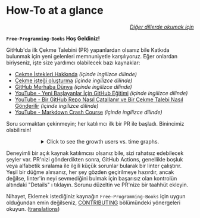# How-To at a glance

<div align="right" markdown="1">

*[Diğer dillerde okumak için](../README.md#translations)*

</div>

**`Free-Programming-Books` Hoş Geldiniz!**

GitHub'da ilk Çekme Talebini (PR) yapanlardan olsanız bile Katkıda bulunmak için yeni gelenleri memnuniyetle karşılıyoruz. Eğer onlardan biriyseniz, işte size yardımcı olabilecek bazı kaynaklar:

* [Çekme İstekleri Hakkında](https://docs.github.com/en/pull-requests/collaborating-with-pull-requests/proposing-changes-to-your-work-with-pull-requests/about-pull-requests) *(içinde ingilizce dilinde)*
* [Çekme isteği oluşturma](https://docs.github.com/en/pull-requests/collaborating-with-pull-requests/proposing-changes-to-your-work-with-pull-requests/creating-a-pull-request) *(içinde ingilizce dilinde)*
* [GitHub Merhaba Dünya](https://docs.github.com/en/get-started/quickstart/hello-world) *(içinde ingilizce dilinde)*
* [YouTube - Yeni Başlayanlar İçin GitHub Eğitimi](https://www.youtube.com/watch?v=0fKg7e37bQE) *(içinde ingilizce dilinde)*
* [YouTube - Bir GitHub Repo Nasıl Çatallanır ve Bir Çekme Talebi Nasıl Gönderilir](https://www.youtube.com/watch?v=G1I3HF4YWEw) *(içinde ingilizce dilinde)*
* [YouTube - Markdown Crash Course](https://www.youtube.com/watch?v=HUBNt18RFbo) *(içinde ingilizce dilinde)*


Soru sormaktan çekinmeyin; her katılımcı ilk bir PR ile başladı. Binincimiz olabilirsin!

<details align="center" markdown="1">
<summary>Click to see the growth users vs. time graphs.</summary>

[![EbookFoundation/free-programming-books's Contributor over time Graph](https://contributor-overtime-api.apiseven.com/contributors-svg?chart=contributorOverTime&repo=ebookfoundation/free-programming-books)](https://www.apiseven.com/en/contributor-graph?chart=contributorOverTime&repo=ebookfoundation/free-programming-books)

[![EbookFoundation/free-programming-books's Monthly Active Contributors graph](https://contributor-overtime-api.apiseven.com/contributors-svg?chart=contributorMonthlyActivity&repo=ebookfoundation/free-programming-books)](https://www.apiseven.com/en/contributor-graph?chart=contributorMonthlyActivity&repo=ebookfoundation/free-programming-books)

NOTE: Contribution spikes use to match with the [Hacktoberfest event](https://hacktoberfest.digitalocean.com) dates.

</details>

Deneyimli bir açık kaynak katılımcısı olsanız bile, sizi rahatsız edebilecek şeyler var. PR'nizi gönderdikten sonra,
GitHub Actions, genellikle boşluk veya alfabetik sıralama ile ilgili küçük sorunlar bularak bir linter çalıştırır. Yeşil bir düğme alırsanız, her şey gözden geçirilmeye hazırdır, ancak değilse, linter'in neyi sevmediğini bulmak için başarısız olan kontrolün altındaki "Details" ı tıklayın. Sorunu düzeltin ve PR'nize bir taahhüt ekleyin.

Nihayet, Eklemek istediğiniz kaynağın `Free-Programming-Books` için uygun olduğundan emin değilseniz, [CONTRIBUTING](CONTRIBUTING.md) bölümündeki yönergeleri okuyun. ([translations](../README.md#translations))
